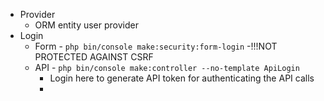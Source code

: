 - Provider
	- ORM entity user provider
- Login
	- Form - `php bin/console make:security:form-login`
			-!!!NOT PROTECTED AGAINST CSRF
	- API - `php bin/console make:controller --no-template ApiLogin`
		- Login here to generate API token for authenticating the API calls
		- 
		